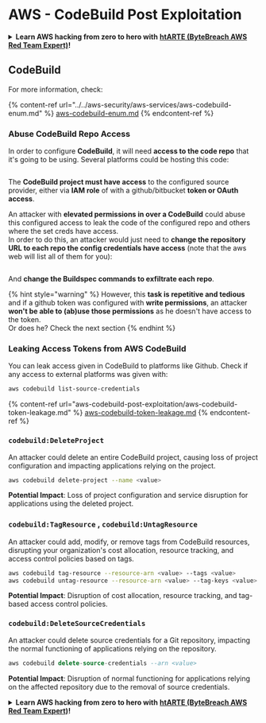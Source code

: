# AWS - CodeBuild Post Exploitation

<details>

<summary><strong>Learn AWS hacking from zero to hero with</strong> <a href="https://training.bytebreach.xyz/courses/arte"><strong>htARTE (ByteBreach AWS Red Team Expert)</strong></a><strong>!</strong></summary>

Other ways to support ByteBreach:

* If you want to see your **company advertised in ByteBreach** or **download ByteBreach in PDF** Check the [**SUBSCRIPTION PLANS**](https://github.com/sponsors/khulnasoft)!
* Get the [**official PEASS & ByteBreach swag**](https://peass.creator-spring.com)
* Discover [**The PEASS Family**](https://opensea.io/collection/the-peass-family), our collection of exclusive [**NFTs**](https://opensea.io/collection/the-peass-family)
* **Join the** 💬 [**Discord group**](https://discord.gg/hRep4RUj7f) or the [**telegram group**](https://t.me/peass) or **follow** us on **Twitter** 🐦 [**@bytebreach_live**](https://twitter.com/bytebreach_live)**.**
* **Share your hacking tricks by submitting PRs to the** [**ByteBreach**](https://github.com/khulnasoft/bytebreach) and [**ByteBreach Cloud**](https://github.com/khulnasoft/bytebreach-cloud) github repos.

</details>

## CodeBuild

For more information, check:

{% content-ref url="../../aws-security/aws-services/aws-codebuild-enum.md" %}
[aws-codebuild-enum.md](../../aws-security/aws-services/aws-codebuild-enum.md)
{% endcontent-ref %}

### Abuse CodeBuild Repo Access

In order to configure **CodeBuild**, it will need **access to the code repo** that it's going to be using. Several platforms could be hosting this code:

<figure><img src="../../../.gitbook/assets/image (3) (5).png" alt=""><figcaption></figcaption></figure>

The **CodeBuild project must have access** to the configured source provider, either via **IAM role** of with a github/bitbucket **token or OAuth access**.

An attacker with **elevated permissions in over a CodeBuild** could abuse this configured access to leak the code of the configured repo and others where the set creds have access.\
In order to do this, an attacker would just need to **change the repository URL to each repo the config credentials have access** (note that the aws web will list all of them for you):

<figure><img src="../../../.gitbook/assets/image (11) (1) (2).png" alt=""><figcaption></figcaption></figure>

And **change the Buildspec commands to exfiltrate each repo**.

{% hint style="warning" %}
However, this **task is repetitive and tedious** and if a github token was configured with **write permissions**, an attacker **won't be able to (ab)use those permissions** as he doesn't have access to the token.\
Or does he? Check the next section
{% endhint %}

### Leaking Access Tokens from AWS CodeBuild

You can leak access given in CodeBuild to platforms like Github. Check if any access to external platforms was given with:

```bash
aws codebuild list-source-credentials
```

{% content-ref url="aws-codebuild-post-exploitation/aws-codebuild-token-leakage.md" %}
[aws-codebuild-token-leakage.md](aws-codebuild-post-exploitation/aws-codebuild-token-leakage.md)
{% endcontent-ref %}

### `codebuild:DeleteProject`

An attacker could delete an entire CodeBuild project, causing loss of project configuration and impacting applications relying on the project.

```bash
aws codebuild delete-project --name <value>
```

**Potential Impact**: Loss of project configuration and service disruption for applications using the deleted project.

### `codebuild:TagResource` , `codebuild:UntagResource`

An attacker could add, modify, or remove tags from CodeBuild resources, disrupting your organization's cost allocation, resource tracking, and access control policies based on tags.

```bash
aws codebuild tag-resource --resource-arn <value> --tags <value>
aws codebuild untag-resource --resource-arn <value> --tag-keys <value>
```

**Potential Impact**: Disruption of cost allocation, resource tracking, and tag-based access control policies.

### `codebuild:DeleteSourceCredentials`

An attacker could delete source credentials for a Git repository, impacting the normal functioning of applications relying on the repository.

```sql
aws codebuild delete-source-credentials --arn <value>
```

**Potential Impact**: Disruption of normal functioning for applications relying on the affected repository due to the removal of source credentials.

<details>

<summary><strong>Learn AWS hacking from zero to hero with</strong> <a href="https://training.bytebreach.xyz/courses/arte"><strong>htARTE (ByteBreach AWS Red Team Expert)</strong></a><strong>!</strong></summary>

Other ways to support ByteBreach:

* If you want to see your **company advertised in ByteBreach** or **download ByteBreach in PDF** Check the [**SUBSCRIPTION PLANS**](https://github.com/sponsors/khulnasoft)!
* Get the [**official PEASS & ByteBreach swag**](https://peass.creator-spring.com)
* Discover [**The PEASS Family**](https://opensea.io/collection/the-peass-family), our collection of exclusive [**NFTs**](https://opensea.io/collection/the-peass-family)
* **Join the** 💬 [**Discord group**](https://discord.gg/hRep4RUj7f) or the [**telegram group**](https://t.me/peass) or **follow** us on **Twitter** 🐦 [**@bytebreach_live**](https://twitter.com/bytebreach_live)**.**
* **Share your hacking tricks by submitting PRs to the** [**ByteBreach**](https://github.com/khulnasoft/bytebreach) and [**ByteBreach Cloud**](https://github.com/khulnasoft/bytebreach-cloud) github repos.

</details>

